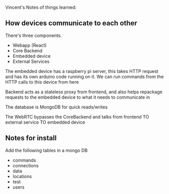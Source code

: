 Vincent's Notes of things learned:

## How devices communicate to each other

There's three components.

- Webapp (React)
- Core Backend
- Embedded device
- External Services

The embedded device has a raspberry pi server, this takes HTTP request and has its own arduino code running on it. We can run commands from the HTTP calls to this device from here

Backend acts as a stateless proxy from frontend, and also helps repackage requests to the embedded device to what it needs to communicate in

The database is MongoDB for quick reads/writes

The WebRTC bypasses the CoreBackend and talks from frontend TO external service TO embedded device

## Notes for install

Add the following tables in a mongo DB

- commands
- connections
- data
- locations
- test
- users
